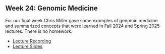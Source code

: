 ## Week 24: Genomic Medicine

For our final week Chris Miller gave some examples of genomic medicine and summarized concepts that were learned in Fall 2024 and Spring 2025 lectures. There is no homework.

- [Lecture Recording](https://wustl.box.com/s/79bmiwnd41jxyctr2afk3t7dmigvau3c)
- [Lecture Slides](bfx_genomic_medicine.pdf)
